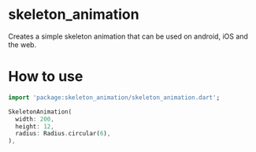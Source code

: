 # skeleton_animation

Creates a simple skeleton animation that can be used on android, iOS and the web.

<p>
</p>

# How to use

```dart
import 'package:skeleton_animation/skeleton_animation.dart';
```

```dart
SkeletonAnimation(
  width: 200,
  height: 12,
  radius: Radius.circular(6),
),
```